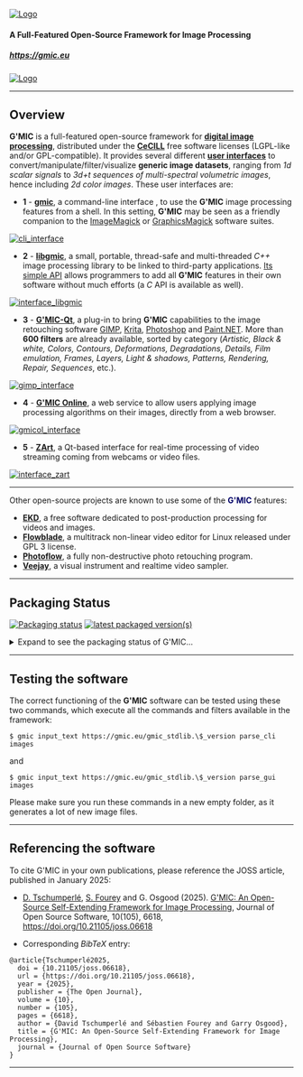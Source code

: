 <a href="https://gmic.eu">![Logo](https://gmic.eu/img/logo4.jpg)</a>

#### A Full-Featured Open-Source Framework for Image Processing
##### https://gmic.eu

<a href="https://gmic.eu">![Logo](https://gmic.eu/img/logos2.jpg)</a>

-----------------------

## Overview

**G'MIC** is a full-featured open-source framework for **[digital image processing](https://en.wikipedia.org/wiki/Image_processing)**, distributed under the
**[CeCILL](http://cecill.info/index.en.html)** free software licenses (LGPL-like and/or GPL-compatible).
It provides several different **[user interfaces](https://en.wikipedia.org/wiki/User_interface)** to convert/manipulate/filter/visualize **generic image datasets**,
ranging from _1d scalar signals_ to _3d+t sequences of multi-spectral volumetric images_, hence including _2d color images_.
These user interfaces are:

- **1** - **[gmic](https://gmic.eu/reference/)**, a command-line interface , to use the **G'MIC** image processing features from a shell.
In this setting, **G'MIC** may be seen as a friendly companion to the [ImageMagick](http://www.imagemagick.org) or [GraphicsMagick](http://www.graphicsmagick.org)
software suites.

<a href="https://gmic.eu/img/gmic_cli.jpg">![cli_interface](https://gmic.eu/img/gmic_cli_thumb.jpg)<a>

- **2** - **[libgmic](https://gmic.eu/libgmic.html)**, a small, portable, thread-safe and multi-threaded _C++_ image processing library to be linked to third-party applications.
[Its simple API](https://gmic.eu/libgmic.html) allows programmers to add all **G'MIC** features in their own software without much efforts (a _C_ API is available as well).

<a href="https://gmic.eu/img/gmic_libgmic.jpg">![interface_libgmic](https://gmic.eu/img/gmic_libgmic_thumb.jpg)</a>

- **3** - **[G'MIC-Qt](https://github.com/GreycLab/gmic-qt)**, a plug-in to bring **G'MIC** capabilities to the image retouching software [GIMP](http://www.gimp.org), [Krita](https://www.krita.org), [Photoshop](https://en.wikipedia.org/wiki/Adobe_Photoshop) and [Paint.NET](https://www.getpaint.net/). More than **600 filters** are already available, sorted by category (_Artistic, Black &amp; white, Colors, Contours, Deformations, Degradations, Details, Film emulation, Frames, Layers,
Light &amp; shadows, Patterns, Rendering, Repair, Sequences_, etc.).

<a href="https://gmic.eu/img/gmic_gimp.jpg">![gimp_interface](https://gmic.eu/img/gmic_gimp_thumb.jpg)</a>

- **4** - **[G'MIC Online](https://gmicol.greyc.fr)**, a web service to allow users applying image processing algorithms on their images, directly from a web browser.

<a href="https://gmic.eu/img/gmic_gmicol.jpg">![gmicol_interface](https://gmic.eu/img/gmic_gmicol_thumb.jpg)</a>

- **5** - **[ZArt](https://www.youtube.com/watch?v=k1l3RdvwHeM)**, a Qt-based interface for real-time processing of video streaming coming from webcams or video files.

<a href="https://gmic.eu/img/gmic_zart.jpg">![interface_zart](https://gmic.eu/img/gmic_zart_thumb.jpg)</a>

-----------------------

Other open-source projects are known to use some of the <b><font color="#000066">G'MIC</font></b> features:

- **[EKD](http://ekd.tuxfamily.org)**, a free software dedicated to post-production processing for videos and images.
- **[Flowblade](https://github.com/jliljebl/flowblade)**, a multitrack non-linear video editor for Linux released under GPL 3 license.
- **[Photoflow](http://aferrero2707.github.io/PhotoFlow/)**, a fully non-destructive photo retouching program.
- **[Veejay](http://veejayhq.net/)**, a visual instrument and realtime video sampler.

-----------------------

## Packaging Status

[![Packaging status](https://repology.org/badge/tiny-repos/gmic.svg)](https://repology.org/project/gmic/versions)
[![latest packaged version(s)](https://repology.org/badge/latest-versions/gmic.svg)](https://repology.org/project/gmic/versions)
<details>
  <summary>Expand to see the packaging status of G'MIC...</summary>

[![Packaging status](https://repology.org/badge/vertical-allrepos/gmic.svg?header=gmic)](https://repology.org/project/gmic/versions)

</details>

-----------------------

## Testing the software

The correct functioning of the **G'MIC** software can be tested using these two commands, which execute all the commands
and filters available in the framework:
~~~
$ gmic input_text https://gmic.eu/gmic_stdlib.\$_version parse_cli images
~~~
and
~~~
$ gmic input_text https://gmic.eu/gmic_stdlib.\$_version parse_gui images
~~~
Please make sure you run these commands in a new empty folder, as it generates a lot of new image files.

-----------------------

## Referencing the software

To cite G'MIC in your own publications, please reference the JOSS article, published in January 2025:

- [D. Tschumperlé](https://tschumperle.users.greyc.fr),
  [S. Fourey](https://foureys.users.greyc.fr) and G. Osgood (2025).
  [G'MIC: An Open-Source Self-Extending Framework for Image Processing](https://doi.org/10.21105/joss.06618),
  Journal of Open Source Software, 10(105), 6618, https://doi.org/10.21105/joss.06618

- Corresponding _BibTeX_ entry:
~~~
@article{Tschumperlé2025,
  doi = {10.21105/joss.06618},
  url = {https://doi.org/10.21105/joss.06618},
  year = {2025},
  publisher = {The Open Journal},
  volume = {10},
  number = {105},
  pages = {6618},
  author = {David Tschumperlé and Sébastien Fourey and Garry Osgood},
  title = {G'MIC: An Open-Source Self-Extending Framework for Image Processing},
  journal = {Journal of Open Source Software}
}
~~~

-----------------------
